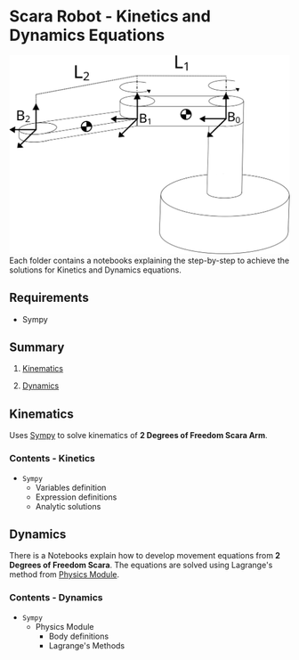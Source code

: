 # Scara Robot - Kinetics and Dynamics Equations

![Robot](scara.svg)
Each folder contains a notebooks explaining the step-by-step to achieve the solutions for Kinetics and Dynamics equations.

## Requirements

* Sympy

## Summary

1. [Kinematics](#kinematics)

2. [Dynamics](#dynamics)

## Kinematics

Uses [Sympy](http://www.sympy.org/pt/index.html) to solve kinematics of **2 Degrees of Freedom Scara Arm**.

### Contents - Kinetics

* `Sympy`
  * Variables definition
  * Expression definitions
  * Analytic solutions

## Dynamics

There is a Notebooks explain how to develop movement equations from **2 Degrees of Freedom Scara**. The equations are solved using Lagrange's method from [Physics Module](http://docs.sympy.org/latest/modules/physics/index.html).

### Contents - Dynamics

* `Sympy`
  * Physics Module
    * Body definitions
    * Lagrange's Methods
